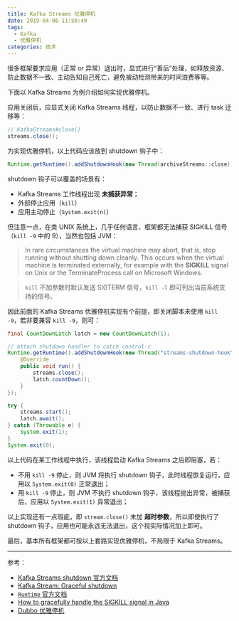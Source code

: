 ```yaml
---
title: Kafka Streams 优雅停机
date: 2019-04-06 11:50:49
tags:
  - Kafka
  - 优雅停机
categories: 技术
---
```


很多框架要求应用（正常 or 异常）退出时，显式进行“善后”处理，如释放资源、防止数据不一致、主动告知自己死亡，避免被动检测带来的时间浪费等等。

下面以 Kafka Streams 为例介绍如何实现优雅停机。

应用关闭后，应显式关闭 Kafka Streams 线程，以防止数据不一致、进行 task 迁移等：

```Java
// KafkaStreams#close()
streams.close();
```

为实现优雅停机，以上代码应该放到 shutdown 钩子中：

```Java
Runtime.getRuntime().addShutdownHook(new Thread(archiveStreams::close));
```

<!-- more -->

shutdown 钩子可以覆盖的场景有：

* Kafka Streams 工作线程出现 **未捕获异常**；
* 外部停止应用（`kill`）
* 应用主动停止（`System.exit(n)`）

但注意一点，在类 UNIX 系统上，几乎任何语言、框架都无法捕获 SIGKILL 信号（`kill -9` 中的 9），当然也包括 JVM：

>In rare circumstances the virtual machine may abort, that is, stop running without shutting down cleanly. This occurs when the virtual machine is terminated externally, for example with the **SIGKILL** signal on Unix or the TerminateProcess call on Microsoft Windows.

>`kill` 不加参数时默认发送 SIGTERM 信号，`kill -l` 即可列出当前系统支持的信号。

因此前面的 Kafka Streams 优雅停机实现有个前提，即关闭脚本未使用 `kill -9`，若非要兼容 `kill -9`，则可：

```Java
final CountDownLatch latch = new CountDownLatch(1);

// attach shutdown handler to catch control-c
Runtime.getRuntime().addShutdownHook(new Thread("streams-shutdown-hook") {
    @Override
    public void run() {
        streams.close();
        latch.countDown();
    }
});

try {
    streams.start();
    latch.await();
} catch (Throwable e) {
    System.exit(1);
}
System.exit(0);
```

以上代码在某工作线程中执行，该线程启动 Kafka Streams 之后即阻塞，若：

* 不用 `kill -9` 停止，则 JVM 将执行 shutdown 钩子，此时线程恢复运行，应用以 `System.exit(0)` 正常退出；
* 用 `kill -9` 停止，则 JVM 不执行 shutdown 钩子，该线程抛出异常，被捕获后，应用以 `System.exit(1)` 异常退出；

以上实现还有一点瑕疵，即 `stream.close()` 未加 **超时参数**，所以即使执行了 shutdown 钩子，应用也可能永远无法退出，这个视实际情况加上即可。

最后，基本所有框架都可按以上套路实现优雅停机，不局限于 Kafka Streams。

---

参考：

* [Kafka Streams shutdown 官方文档](https://kafka.apache.org/documentation/streams/developer-guide/write-streams.html)
* [Kafka Stream: Graceful shutdown](https://stackoverflow.com/questions/50322086/kafka-stream-graceful-shutdown)
* [`Runtime` 官方文档](https://docs.oracle.com/javase/8/docs/api/java/lang/Runtime.html)
* [How to gracefully handle the SIGKILL signal in Java](https://stackoverflow.com/questions/2541597/how-to-gracefully-handle-the-sigkill-signal-in-java/2541618#2541618)
* [Dubbo 优雅停机](https://dubbo.incubator.apache.org/zh-cn/docs/user/demos/graceful-shutdown.html)

